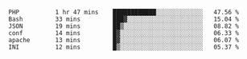 
<!--START_SECTION:waka-->

```text
PHP          1 hr 47 mins    ████████████░░░░░░░░░░░░░   47.56 %
Bash         33 mins         ███▓░░░░░░░░░░░░░░░░░░░░░   15.04 %
JSON         19 mins         ██▒░░░░░░░░░░░░░░░░░░░░░░   08.82 %
conf         14 mins         █▓░░░░░░░░░░░░░░░░░░░░░░░   06.33 %
apache       13 mins         █▓░░░░░░░░░░░░░░░░░░░░░░░   06.07 %
INI          12 mins         █▒░░░░░░░░░░░░░░░░░░░░░░░   05.37 %
```

<!--END_SECTION:waka-->

<!--unk0e-ctrlmd-blitzh-->

